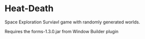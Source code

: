 Heat-Death
==========
Space Exploration Surviavl game with randomly generated worlds.

Requires the forms-1.3.0.jar from Window Builder plugin
